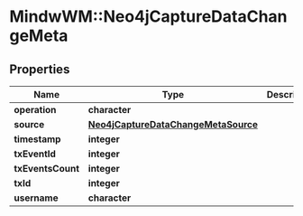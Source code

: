 # MindwWM::Neo4jCaptureDataChangeMeta


## Properties
Name | Type | Description | Notes
------------ | ------------- | ------------- | -------------
**operation** | **character** |  | 
**source** | [**Neo4jCaptureDataChangeMetaSource**](Neo4jCaptureDataChange_meta_source.md) |  | 
**timestamp** | **integer** |  | 
**txEventId** | **integer** |  | 
**txEventsCount** | **integer** |  | 
**txId** | **integer** |  | 
**username** | **character** |  | 


